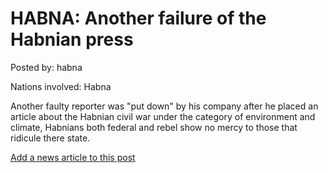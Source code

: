 # HABNA: Another failure of the Habnian press

Posted by: habna

Nations involved: Habna

Another faulty reporter was "put down" by his company after he placed an article about the Habnian civil war under the category of environment and climate, Habnians both federal and rebel show no mercy to those that ridicule there state.

[Add a news article to this post](http://solborg.xyz/rp/admin.php?event=2016-11-11_another-failure-of-the-habnian-press-habna)


